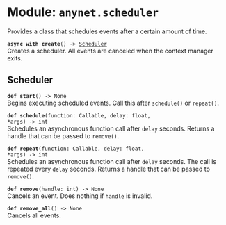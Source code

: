 
# Module: <code>anynet.scheduler</code>

Provides a class that schedules events after a certain amount of time.

<code>**async with create**() -> [Scheduler](#scheduler)</code><br>
<span class="docs">Creates a scheduler. All events are canceled when the context manager exits.</span>

## Scheduler
<code>**def start**() -> None</code><br>
<span class="docs">Begins executing scheduled events. Call this after `schedule()` or `repeat()`.</span>

<code>**def schedule**(function: Callable, delay: float, \*args) -> int</code><br>
<span class="docs">Schedules an asynchronous function call after `delay` seconds. Returns a handle that can be passed to `remove()`.</span>

<code>**def repeat**(function: Callable, delay: float, \*args) -> int</code><br>
<span class="docs">Schedules an asynchronous function call after `delay` seconds. The call is repeated every `delay` seconds. Returns a handle that can be passed to `remove()`.</span>

<code>**def remove**(handle: int) -> None</code><br>
<span class="docs">Cancels an event. Does nothing if `handle` is invalid.</span>

<code>**def remove_all**() -> None</code><br>
<span class="docs">Cancels all events.</span>
